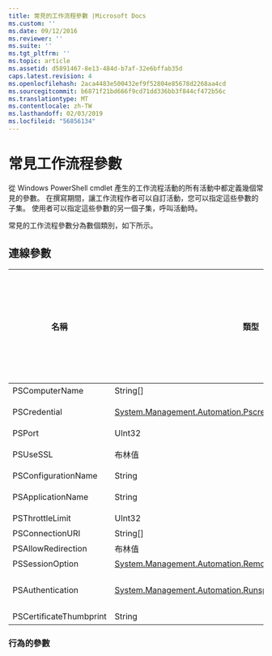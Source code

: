 ```yaml
---
title: 常見的工作流程參數 |Microsoft Docs
ms.custom: ''
ms.date: 09/12/2016
ms.reviewer: ''
ms.suite: ''
ms.tgt_pltfrm: ''
ms.topic: article
ms.assetid: d5891467-8e13-484d-b7af-32e6bffab35d
caps.latest.revision: 4
ms.openlocfilehash: 2aca4483e500432ef9f52804e85678d2268aa4cd
ms.sourcegitcommit: b6871f21bd666f9cd71dd336bb3f844cf472b56c
ms.translationtype: MT
ms.contentlocale: zh-TW
ms.lasthandoff: 02/03/2019
ms.locfileid: "56856134"
---
```

# <a name="common-workflow-parameters"></a>常見工作流程參數

從 Windows PowerShell cmdlet 產生的工作流程活動的所有活動中都定義幾個常見的參數。 在撰寫期間，讓工作流程作者可以自訂活動，您可以指定這些參數的子集。 使用者可以指定這些參數的另一個子集，呼叫活動時。

常見的工作流程參數分為數個類別，如下所示。

## <a name="connectivity-parameters"></a>連線參數

|名稱|類型|描述|您可指定在執行階段的使用者嗎？|您可指定在撰寫期間的工作流程作者嗎？|您可指定在具現化的工作流程作者嗎？|
|----------|----------|-----------------|-----------------------------------------------------|------------------------------------------------------------|-----------------------------------------------------------|
|PSComputerName|String[]|要啟動作業的電腦名稱的清單。|是|是|是|
|PSCredential|[System.Management.Automation.Pscredential](/dotnet/api/System.Management.Automation.PSCredential)|要使用的驗證認證來登入 PSComputerName 參數所指定的電腦。 此參數會指定 PSComputerName 時才有效。|是|是|是|
|PSPort|UInt32|要用來執行工作流程的連接埠。|是|是|是|
|PSUseSSL|布林值|若要建立安全連線到遠端電腦執行工作流程中使用安全通訊端層 (SSL) 通訊協定。|是|是|是|
|PSConfigurationName|String|用來執行工作流程工作階段設定。|是|是|是|
|PSApplicationName|String|工作流程執行的連線 URI 的應用程式名稱部分。 只有在您不使用 ConnectionURI 參數時，請使用此參數。|是|是|是|
|PSThrottleLimit|UInt32|可執行工作流程建立的並行連線數目上限。|是|TBD|是|
|PSConnectionURI|String[]|針對用來執行工作流程的互動式工作階段指定端點的完整 Uri 的陣列。|是|是|是|
|PSAllowRedirection|布林值|指定是否允許這個連接來執行工作流程的替代 URI 的重新導向。|是|是|是|
|PSSessionOption|[System.Management.Automation.Remoting.Pssessionoption](/dotnet/api/System.Management.Automation.Remoting.PSSessionOption)|用來執行工作流程工作階段的進階的選項。|是|是|是|
|PSAuthentication|[System.Management.Automation.Runspaces.Authenticationmechanism](/dotnet/api/System.Management.Automation.Runspaces.AuthenticationMechanism)|值為[System.Management.Automation.Runspaces.Authenticationmechanism](/dotnet/api/System.Management.Automation.Runspaces.AuthenticationMechanism)列舉，指定用來驗證使用者的認證的驗證機制。|是|是|是|
|PSCertificateThumbprint|String|數位公開金鑰憑證 (X509) 的可執行工作流程的權限的使用者帳戶。|是|是|是|

### <a name="behavior-parameters"></a>行為的參數